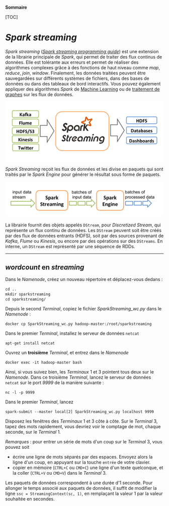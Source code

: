 **Sommaire**

[TOC]


# _Spark streaming_


_Spark streaming_ ([_Spark streaming programming guide_](https://spark.apache.org/docs/1.5.0/streaming-programming-guide.html)) est une extension de la librairie principale de _Spark_, qui permet de traiter des flux continus de données. Elle est tolérante aux erreurs et permet de réaliser des algorithmes complexes grâce à des fonctions de haut niveau comme _map_, _reduce_, _join_, _window_. Finalement, les données traitées peuvent être sauvegardées sur différents systèmes de fichiers, dans des bases de données ou dans des tableaux de bord interactifs. Vous pouvez également appliquer des algorithmes _Spark_ de [Machine Learning](https://spark.apache.org/docs/1.5.0/mllib-guide.html) ou de [traitement de graphes](https://spark.apache.org/docs/1.5.0/graphx-programming-guide.html) sur les flux de données.

![streaming-arch](figures/streaming-arch.png)

_Spark Streaming_ reçoit les flux de données et les divise en paquets qui sont traités par le _Spark Engine_ pour générer le résultat sous forme de paquets.

![streaming-flow](figures/streaming-flow.png)

La librairie fournit des objets appelés `DStream`, pour _Discretized Stream_, qui représente un flux continu de données. Les `DStream` peuvent soit être créés par des flux de données entrants (HDFS), soit par des sources provenant de _Kafka_, _Flume_ ou _Kinesis_, ou encore par des opérations sur des `DStreams`. En interne, un `DStream` est représenté par une séquence de RDDs.

---
## _wordcount_ en _streaming_

Dans le _Namenode_, créez un nouveau répertoire et déplacez-vous dedans :
```shell
cd ..
mkdir sparkstreaming
cd sparkstreaming/
```
Depuis le second _Terminal_, copiez le fichier _SparkStreaming_wc.py_ dans le _Namenode_ :
```shell
docker cp SparkStreaming_wc.py hadoop-master:/root/sparkstreaming
```

Dans le premier _Terminal_, installez le serveur de données `netcat`
```shell
apt-get install netcat
```

Ouvrez un **troisième** _Terminal_, et entrez dans le _Namenode_ 
```shell
docker exec -it hadoop-master bash
```
Ainsi, si vous suivez bien, les _Terminaux_ 1 et 3 pointent tous deux sur le _Namenode_. Dans ce troisième _Terminal_, lancez le serveur de données `netcat` sur le port _9999_ de la manière suivante :
```shell
nc -l -p 9999
```
Dans le premier _Terminal_, lancez
```shell
spark-submit --master local[2] SparkStreaming_wc.py localhost 9999
```

Disposez les fenêtres des _Terminaux_ 1 et 3 côte à côte. Sur le _Terminal_ 3, tapez des mots rapidement, vous devriez voir le comptage de mot, chaque seconde, sur le _Terminal_ 1.

*Remarques* : pour entrer un série de mots d'un coup sur le _Terminal_ 3, vous pouvez soit 

  - écrire une ligne de mots séparés par des espaces. Envoyez alors la ligne d'un coup, en appuyant sur la touche `entrée` de votre clavier.
  - copier en mémoire (`CTRL+C` ou `CMD+C`) une ligne d'un texte quelconque, et la coller (`CTRL+V` ou `CMD+V`) dans le _Terminal_ 3.


Les paquets de données correspondent à une durée d'1 seconde. Pour allonger le temps associé aux paquets de données, il suffit de modifier la ligne `ssc = StreamingContext(sc, 1)`, en remplaçant la valeur 1 par la valeur souhaitée en secondes.